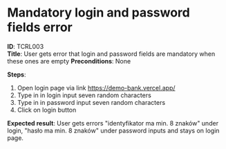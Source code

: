 # Mandatory login and password fields error

**ID**: TCRL003  
**Title**: User gets error that login and password fields are mandatory when these ones are empty
**Preconditions**: None

**Steps**:

1. Open login page via link https://demo-bank.vercel.app/
2. Type in in login input seven random characters
3. Type in in password input seven random
   characters
4. Click on login button

**Expected result**: User gets errors "identyfikator ma min. 8 znaków" under login, "hasło ma min. 8 znaków" under password inputs and stays on login page.
